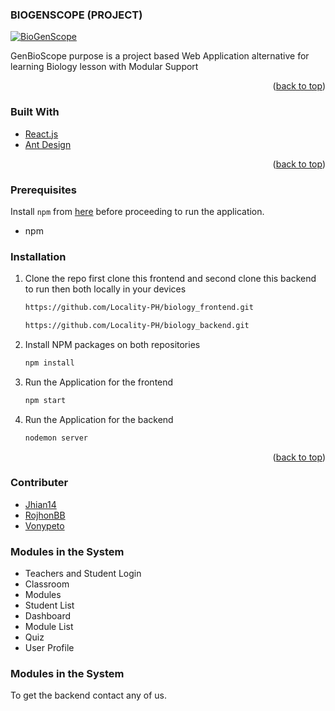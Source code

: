 


<!-- ABOUT THE PROJECT -->

### BIOGENSCOPE (PROJECT)

[![BioGenScope](https://raw.githubusercontent.com/Locality-PH/biology_frontend/main/src/assets/img/screenshot.png)](https://www.genbioscope.com)


GenBioScope purpose is a project based Web Application alternative for learning Biology lesson with Modular Support


<p align="right">(<a href="#top">back to top</a>)</p>


### Built With

* [React.js](https://reactjs.org/)
* [Ant Design](https://ant.design/)

<p align="right">(<a href="#top">back to top</a>)</p>

### Prerequisites

Install `npm` from [here](https://nodejs.org/en/download/) before proceeding to run the application.
* npm

### Installation


1. Clone the repo first clone this frontend and  second clone this backend to run then both locally in your devices
   ```sh
   https://github.com/Locality-PH/biology_frontend.git
   ```
   ```sh
   https://github.com/Locality-PH/biology_backend.git
   ```
3. Install NPM packages on both repositories
   ```sh
   npm install
   ```
4. Run the Application for the frontend
   ```js
   npm start 
   ```
4. Run the Application for the backend
   ```js
   nodemon server
    ```
<p align="right">(<a href="#top">back to top</a>)</p>



<!-- CONTRIBUTING -->

### Contributer

* [ Jhian14](https://github.com/Jhian14) 
* [ RojhonBB](https://github.com/Rojhon) 
* [ Vonypeto](https://github.com/vonypeto) 

### Modules in the System

* Teachers and Student Login
* Classroom 
* Modules 
* Student List 
* Dashboard 
* Module List 
* Quiz 
* User Profile

### Modules in the System
To get the backend contact any of us.
